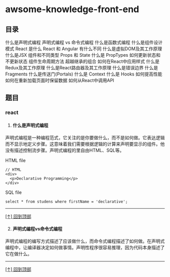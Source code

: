 # awsome-knowledge-front-end
## 目录
什么是声明式编程
声明式编程 vs 命令式编程
什么是函数式编程
什么是组件设计模式
React 是什么
React 和 Angular 有什么不同
什么是虚拟DOM及其工作原理
什么是JSX
组件和不同类型
Props 和 State
什么是 PropTypes
如何更新状态和不更新状态
组件生命周期方法
超越继承的组合
如何在React中应用样式
什么是Redux及其工作原理
什么是React路由器及其工作原理
什么是错误边界
什么是 Fragments
什么是传送门(Portals)
什么是 Context
什么是 Hooks
如何提高性能
如何在重新加载页面时保留数据
如何从React中调用API

## 题目

### react

1. #### 什么是声明式编程
声明式编程是一种编程范式，它关注的是你要做什么，而不是如何做。它表达逻辑而不显示地定义步骤。这意味着我们需要根据逻辑的计算来声明要显示的组件。他没有描述控制流步骤。声明式编程的里自由HTML、SQL等。

HTML file
```
// HTML
<div>
  <p>Declarative Programming</p>
</div>
```
SQL file
```
select * from studens where firstName = 'declarative';
```

---

[[↑] 回到顶部](#awsome-knowledge-front-end)


2. #### 声明式编程vs命令式编程
声明式编程的编写方式描述了应该做什么，而命令式编程描述了如何做。在声明式编程中，让编译器决定如何做事情。声明性程序很容易推理，因为代码本身描述了它在做什么。



---

[[↑] 回到顶部](#awsome-knowledge-front-end)
